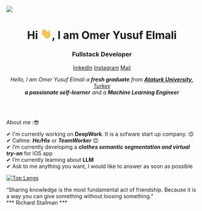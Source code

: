 ![](https://komarev.com/ghpvc/?username=oyelmali&color=blue)

<h1 align="center">Hi <img src="https://raw.githubusercontent.com/ABSphreak/ABSphreak/master/gifs/Hi.gif" width="30px">, I am Omer Yusuf Elmali </h1>
<h3 align="center">Fullstack Developer</h3>
<p align="center">
<a href="https://www.linkedin.com/in/ömer-yusuf-elmalı-b9aa88154" target="blank">linkedIn</a>  
<a href="https://www.instagram.com/yusuffelmali/" target="blank">Instagram</a>
 <a href = "mailto: omer.yusuf.elmali@gmail.com">Mail</a>
</p>
</p>



<p align="center">
  <em>
    Hello, I am Omer Yusuf Elmali a <b>fresh graduate</b> from <a href="https://www.atauni.edu.tr/"> <b>Ataturk University</b>, Turkey</a> <br>
    <b>a passionate self-learner</b> and a <b>Machine Learning Engineer</b>
  </em> 
  <br>
</p>
<br><br>


About me :😎


✔ I'm currently working on **DeepWork**. It is a sofware start up company. 😊 <br>
✔ Callme: ***He/His*** or ***TeamWorker*** 😊 <br>
✔ I’m currently developing a ***clothes semantic segmentation and virtual try-on*** for IOS app  <br>
✔ I’m currently learning about **LLM**<br>
✔ Ask to me anything you want, I would like to answer as soon as possible <br>

 
[![Top Langs](https://github-readme-stats-git-masterrstaa-rickstaa.vercel.app/api/top-langs/?username=oyelmali)](https://github.com/oyelmali?tab=repositories)



“Sharing knowledge is the most fundamental act of friendship. Because it is a way you can give something without loosing something.” <br>
 *** Richard Stallman ***


<br><br><br><br>

